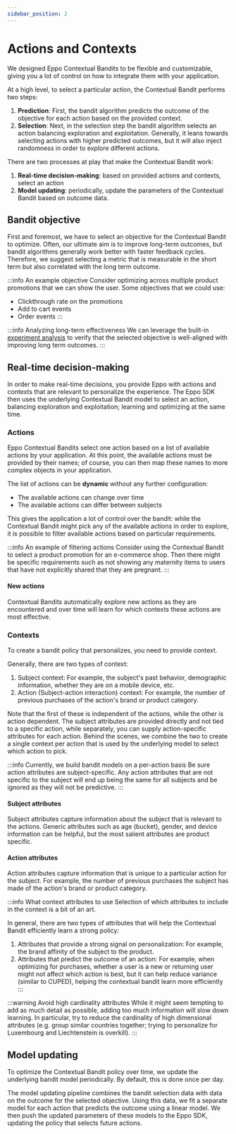 ```yaml
---
sidebar_position: 2
---
```

# Actions and Contexts

We designed Eppo Contextual Bandits to be flexible and customizable, giving you a lot of control on how to integrate them with your application.

At a high level, to select a particular action, the Contextual Bandit performs two steps:
1. **Prediction**: First, the bandit algorithm predicts the outcome of the objective for each action based on the provided context.
2. **Selection**: Next, in the selection step the bandit algorithm selects an action balancing exploration and exploitation. Generally, it leans towards selecting actions with higher predicted outcomes, but it will also inject randomness in order to explore different actions.

There are two processes at play that make the Contextual Bandit work:

1. **Real-time decision-making**: based on provided actions and contexts, select an action
2. **Model updating**: periodically, update the parameters of the Contextual Bandit based on outcome data.

## Bandit objective

First and foremost, we have to select an objective for the Contextual Bandit to optimize. 
Often, our ultimate aim is to improve long-term outcomes, but bandit algorithms generally work better with faster feedback cycles.
Therefore, we suggest selecting a metric that is measurable in the short term but also correlated with the long term outcome.


:::info An example objective
Consider optimizing across multiple product promotions that we can show the user. Some objectives that we could use:
- Clickthrough rate on the promotions
- Add to cart events
- Order events
:::

:::info Analyzing long-term effectiveness
We can leverage the built-in [experiment analysis](/contextual-bandits/analysis) to verify that the selected objective is well-aligned with improving long term outcomes.
:::

## Real-time decision-making

In order to make real-time decisions, you provide Eppo with actions and contexts that are relevant to personalize the experience.
The Eppo SDK then uses the underlying Contextual Bandit model to select an action, balancing exploration and exploitation; learning and optimizing at the same time.

### Actions

Eppo Contextual Bandits select one action based on a list of available actions by your application.
At this point, the available actions must be provided by their names; of course, you can then map these names to more complex objects in your application.

The list of actions can be **dynamic** without any further configuration:
- The available actions can change over time
- The available actions can differ between subjects

This gives the application a lot of control over the bandit: while the Contextual Bandit might pick any of the available actions in order to explore, it is possible to filter available actions based on particular requirements. 

:::info An example of filtering actions
Consider using the Contextual Bandit to select a product promotion for an e-commerce shop.
Then there might be specific requirements such as not showing any maternity items to users that have not explicitly shared that they are pregnant.
:::

#### New actions

Contextual Bandits automatically explore new actions as they are encountered and over time will learn for which contexts these actions are most effective.

### Contexts

To create a bandit policy that personalizes, you need to provide context. 

Generally, there are two types of context:
1. Subject context: For example, the subject's past behavior, demographic information, whether they are on a mobile device, etc.
2. Action (Subject-action interaction) context: For example, the number of previous purchases of the action's brand or product category.

Note that the first of these is independent of the actions, while the other is action dependent. 
The subject attributes are provided directly and not tied to a specific action, while separately, you can supply action-specific attributes for each action.
Behind the scenes, we combine the two to create a single context per action that is used by the underlying model to select which action to pick.

:::info Currently, we build bandit models on a per-action basis
Be sure action attributes are subject-specific. Any action attributes that are not specific to the subject will end up
being the same for all subjects and be ignored as they will not be predictive.
:::


#### Subject attributes

Subject attributes capture information about the subject that is relevant to the actions. 
Generic attributes such as age (bucket), gender, and device information can be helpful, but the most salient attributes are product specific.

#### Action attributes

Action attributes capture information that is unique to a particular action for the subject. For example, the number of
previous purchases the subject has made of the action's brand or product category.

:::info What context attributes to use
Selection of which attributes to include in the context is a bit of an art.

In general, there are two types of attributes that will help the Contextual Bandit efficiently learn a strong policy:
1. Attributes that provide a strong signal on personalization: For example, the brand affinity of the subject to the product.
2. Attributes that predict the outcome of an action: For example, when optimizing for purchases, whether a user is a new or returning user might not affect which action is best, but it can help reduce variance (similar to CUPED), helping the contextual bandit learn more efficiently
:::

:::warning Avoid high cardinality attributes
While it might seem tempting to add as much detail as possible, adding too much information will slow down learning.
In particular, try to reduce the cardinality of high dimensional attributes (e.g. group similar countries together; trying to personalize for Luxembourg and Liechtenstein is overkill).
:::


## Model updating

To optimize the Contextual Bandit policy over time, we update the underlying bandit model periodically. 
By default, this is done once per day.

The model updating pipeline combines the bandit selection data with data on the outcome for the selected objective.
Using this data, we fit a separate model for each action that predicts the outcome using a linear model.
We then push the updated parameters of these models to the Eppo SDK, updating the policy that selects future actions.
